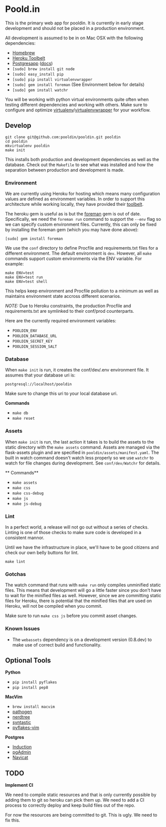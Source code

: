 # Poold.in

This is the primary web app for pooldin. It is currently in early stage
development and should not be placed in a production environment.

All development is assumed to be in on Mac OSX with the following
dependencies:

- [Homebrew][brew]
- [Heroku Toolbelt][toolbelt]
- [Postgresapp][postgresapp] ([docs][postgresapp-docs])
- `[sudo] brew install git node`
- `[sudo] easy_install pip`
- `[sudo] pip install virtualenvwrapper`
- `[sudo] gem install foreman` (See Environment below for details)
- `[sudo] gem install watchr`

You will be working with python virtual environments quite often when
testing different dependencies and working with others. Make sure to configure
and optimize [virtualenv][virtualenv]/[virtualenvwrapper][virtualenvwrapper]
for your workflow.

## Develop

    git clone git@github.com:pooldin/pooldin.git pooldin
    cd pooldin
    mkvirtualenv pooldin
    make init

This installs both production and development dependencies as well as
the database. Check out the `Makefile` to see what was installed and
how the separation between production and development is made.

### Environment

We are currently using Heroku for hosting which means many configuration values
are defined as environment variables. In order to support this
architecture while working locally, they have provided their
[toolbelt][toolbelt].

The heroku gem is useful as is but the [foreman][foreman] gem is out of date.
Specifically, we need the `foreman run` command to support the `--env` flag
so we can specify custom environment files. Currently, this can only be fixed
by installing the foreman gem (which you may have done above):

    [sudo] gem install foreman

We use the `conf` directory to define Procfile and requirements.txt files
for a different environment. The default environment is `dev`. However,
all `make` commands support custom environments via the ENV variable.
For example:

    make ENV=test
    make ENV=test run
    make ENV=test shell

This helps keep environment and Procfile pollution to a minimum as well
as maintains environment state accross different scenarios.

*NOTE:* Due to Heroku constraints, the production Procfile
and requirements.txt are symlinked to their conf/prod counterparts.

Here are the currently required environment variables:

- `POOLDIN_ENV`
- `POOLDIN_DATABASE_URL`
- `POOLDIN_SECRET_KEY`
- `POOLDIN_SESSION_SALT`

### Database

When `make init` is run, it creates the conf/dev/.env environment file.
It assumes that your database uri is:

    postgresql://localhost/pooldin

Make sure to change this uri to your local database uri.

**Commands**

- `make db`
- `make reset`

### Assets

When `make init` is run, the last action it takes is to build the assets
to the static directory with the `make assets` command. Assets are
managed via the flask-assets plugin and are specified in
`pooldin/assets/manifest.yaml`. The built in watch command doesn't watch
less properly so we use `watchr` to watch for file changes during
development. See `conf/dev/Watchr` for details.

** Commands**

- `make assets`
- `make css`
- `make css-debug`
- `make js`
- `make js-debug`

### Lint

In a perfect world, a release will not go out without a series of
checks. Linting is one of those checks to make sure code is developed in
a consistent mannor.

Until we have the infrastructure in place, we'll have to be good
citizens and check our own belly buttons for lint.

    make lint

### Gotchas

The watch command that runs with `make run` only compiles unminified
static files. This means that development will go a little faster since
you don't have to wait for the minified files as well. However, since we
are committing static files for Heroku, there is potential that the
minified files that are used on Heroku, will not be compiled when you
commit.

Make sure to run `make css js` before you commit asset changes.

### Known Issues

- The `webassets` dependency is on a development version (0.8.dev) to
  make use of correct build and functionality.


## Optional Tools

**Python**

- `pip install pyflakes`
- `pip install pep8`

**MacVim**

- `brew install macvim`
- [pathogen][vim-pathogen]
- [nerdtree][vim-nerdtree]
- [syntastic][vim-syntastic]
- [pyflakes-vim][vim-pyflakes]

**Postgres**

- [Induction][postgres-induction]
- [pgAdmin][pgadmin]
- [Navicat][postgres-navicat]


## TODO

**Implement CI**

We need to compile static resources and that is only currently possible
by adding them to git so heroku can pick them up. We need to add a CI
process to correctly deploy and keep build files out of the repo.

For now the resources are being committed to git. This is ugly. We need
to fix this.


[brew]:https://github.com/mxcl/homebrew/wiki/Installation
[pip]:http://www.pip-installer.org/en/latest/index.html
[virtualenv]:http://www.virtualenv.org/en/latest/index.html
[virtualenvwrapper]:http://www.doughellmann.com/projects/virtualenvwrapper/
[foreman]:https://github.com/ddollar/foreman/
[toolbelt]:https://toolbelt.heroku.com/
[postgres-induction]:http://inductionapp.com/
[postgres-navicat]:http://www.navicat.com/en/products/navicat_pgsql/pgsql_overview.html
[postgresapp]:http://postgresapp.com/
[postgresapp-docs]:http://postgresapp.com/documentation
[pgadmin]:http://www.pgadmin.org/
[vim-pathogen]:https://github.com/tpope/vim-pathogen
[vim-pyflakes]:https://github.com/kevinw/pyflakes-vim
[vim-nerdtree]:https://github.com/scrooloose/nerdtree
[vim-syntastic]:https://github.com/scrooloose/syntastic
